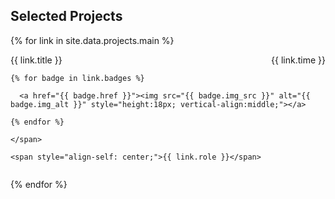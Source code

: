 ## Selected Projects

{% for link in site.data.projects.main %}

<div style="margin-bottom: 12px;">
  <div style="margin-bottom: 0; display: flex; justify-content: space-between; align-items: center;">
    <span>{{ link.title }}</span>
    <span>{{ link.time }}</span>
  </div>
  <div style="margin-bottom: 0; display: flex; justify-content: space-between; align-items: center;">
    <span style="display: flex; align-items: center; gap: 4px;">

    {% for badge in link.badges %}

      <a href="{{ badge.href }}"><img src="{{ badge.img_src }}" alt="{{ badge.img_alt }}" style="height:18px; vertical-align:middle;"></a>

    {% endfor %}

    </span>

    <span style="align-self: center;">{{ link.role }}</span>

  </div>
</div>

{% endfor %}
